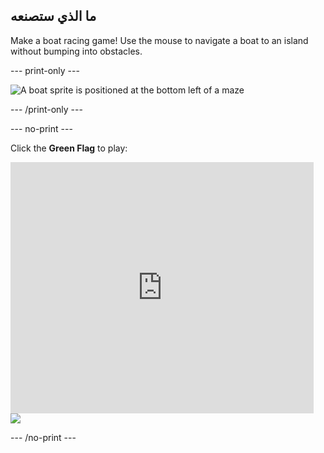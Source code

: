 ## ما الذي ستصنعه

Make a boat racing game! Use the mouse to navigate a boat to an island without bumping into obstacles.

\--- print-only \---

![A boat sprite is positioned at the bottom left of a maze](images/boat_race_demo.png)

\--- /print-only \---

\--- no-print \---

Click the **Green Flag** to play:

<div class="scratch-preview">
  <iframe allowtransparency="true" width="485" height="402" src="https://scratch.mit.edu/projects/embed/276662533/?autostart=false" frameborder="0" scrolling="no"></iframe>
  <img src="images/boat_race_demo.png">
</div>

\--- /no-print \---